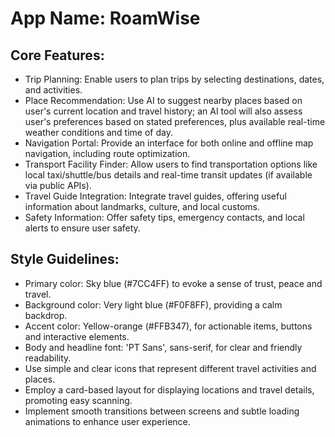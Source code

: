 # **App Name**: RoamWise

## Core Features:

- Trip Planning: Enable users to plan trips by selecting destinations, dates, and activities.
- Place Recommendation: Use AI to suggest nearby places based on user's current location and travel history; an AI tool will also assess user's preferences based on stated preferences, plus available real-time weather conditions and time of day.
- Navigation Portal: Provide an interface for both online and offline map navigation, including route optimization.
- Transport Facility Finder: Allow users to find transportation options like local taxi/shuttle/bus details and real-time transit updates (if available via public APIs).
- Travel Guide Integration: Integrate travel guides, offering useful information about landmarks, culture, and local customs.
- Safety Information: Offer safety tips, emergency contacts, and local alerts to ensure user safety.

## Style Guidelines:

- Primary color: Sky blue (#7CC4FF) to evoke a sense of trust, peace and travel.
- Background color: Very light blue (#F0F8FF), providing a calm backdrop.
- Accent color: Yellow-orange (#FFB347), for actionable items, buttons and interactive elements.
- Body and headline font: 'PT Sans', sans-serif, for clear and friendly readability.
- Use simple and clear icons that represent different travel activities and places.
- Employ a card-based layout for displaying locations and travel details, promoting easy scanning.
- Implement smooth transitions between screens and subtle loading animations to enhance user experience.